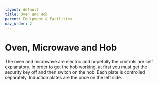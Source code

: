 ```yaml
---
layout: default
title: Oven and Hob
parent: Equipment & Facilities
nav_order: 2
---
```


# Oven, Microwave and Hob

The oven and microwave are electric and hopefully the controls are self explanatory. In order to get the hob working, at first you must get the security key off and then switch on the hob. Each plate is controlled separately. Induction plates are the once on the left side.
